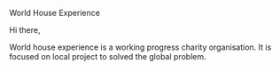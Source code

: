World House Experience

Hi there,

World house experience is a working progress charity organisation.
It is focused on local project to solved the global problem.